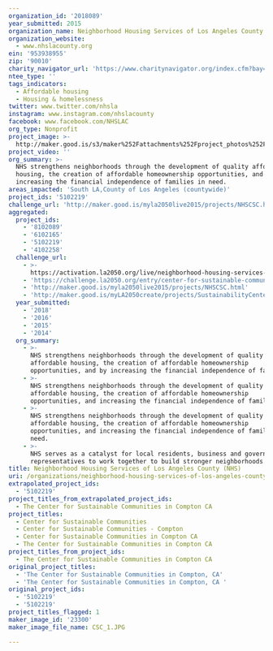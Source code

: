 ```yaml
---
organization_id: '2018089'
year_submitted: 2015
organization_name: Neighborhood Housing Services of Los Angeles County (NHS)
organization_website:
  - www.nhslacounty.org
ein: '953938955'
zip: '90010'
charity_navigator_url: 'https://www.charitynavigator.org/index.cfm?bay=search.profile&ein=953938955'
ntee_type: ''
tags_indicators:
  - Affordable housing
  - Housing & homelessness
twitter: www.twitter.com/nhsla
instagram: www.instagram.com/nhslacounty
facebook: www.facebook.com/NHSLAC
org_type: Nonprofit
project_image: >-
  http://maker.good.is/s3/maker%252Fattachments%252Fproject_photos%252Fimages%252F23300%252Fdisplay%252FCSC_1.JPG=c570x385
project_video: ''
org_summary: >-
  NHS strengthens neighborhoods through the development of quality affordable
  housing, the creation of affordable homeownership opportunities, and
  increasing the financial independence of families in need.
areas_impacted: 'South LA,County of Los Angeles (countywide)'
project_ids: '5102219'
challenge_url: 'http://maker.good.is/myla2050live2015/projects/NHSCSC.html'
aggregated:
  project_ids:
    - '8102089'
    - '6102165'
    - '5102219'
    - '4102258'
  challenge_url:
    - >-
      https://activation.la2050.org/live/neighborhood-housing-services-of-los-angeles-county/
    - 'https://challenge.la2050.org/entry/center-for-sustainable-communities'
    - 'http://maker.good.is/myla2050live2015/projects/NHSCSC.html'
    - 'http://maker.good.is/myLA2050create/projects/SustainabilityCenter.html'
  year_submitted:
    - '2018'
    - '2016'
    - '2015'
    - '2014'
  org_summary:
    - >-
      NHS strengthens neighborhoods through the development of quality
      affordable housing, the creation of affordable homeownership
      opportunities, and by increasing the financial independence of families.
    - >-
      NHS strengthens neighborhoods through the development of quality
      affordable housing, the creation of affordable homeownership
      opportunities, and increasing the financial independence of families.
    - >-
      NHS strengthens neighborhoods through the development of quality
      affordable housing, the creation of affordable homeownership
      opportunities, and increasing the financial independence of families in
      need.
    - >-
      NHS serves as a catalyst for local residents, business and government
      representatives to work together to build stronger neighborhoods.
title: Neighborhood Housing Services of Los Angeles County (NHS)
uri: /organizations/neighborhood-housing-services-of-los-angeles-county-nhs/
extrapolated_project_ids:
  - '5102219'
project_titles_from_extrapolated_project_ids:
  - The Center for Sustainable Communities in Compton CA
project_titles:
  - Center for Sustainable Communities
  - Center for Sustainable Communities - Compton
  - Center for Sustainable Communities in Compton CA
  - The Center for Sustainable Communities in Compton CA
project_titles_from_project_ids:
  - The Center for Sustainable Communities in Compton CA
original_project_titles:
  - 'The Center for Sustainable Communities in Compton, CA'
  - 'The Center for Sustainable Communities in Compton, CA '
original_project_ids:
  - '5102219'
  - '5102219'
project_titles_flagged: 1
maker_image_id: '23300'
maker_image_file_name: CSC_1.JPG

---
```

